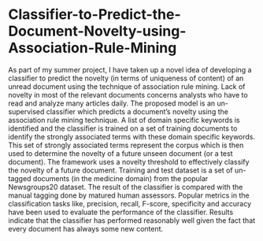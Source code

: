 # Classifier-to-Predict-the-Document-Novelty-using-Association-Rule-Mining
As part of my summer project, I have taken up a novel idea of developing a classifier to predict the novelty (in terms of uniqueness of content) of an unread document using the technique of association rule mining.  Lack of novelty in most of the relevant documents concerns analysts who have to read and analyze many articles daily. The proposed model is an un-supervised classifier which predicts a document’s novelty using the association rule mining technique. A list of domain specific keywords is identified and the classifier is trained on a set of training documents to identify the strongly associated terms with these domain specific keywords. This set of strongly associated terms represent the corpus which is then used to determine the novelty of a future unseen document (or a test document). The framework uses a novelty threshold to effectively classify the novelty of a future document. Training and test dataset is a set of un-tagged documents (in the medicine domain) from the popular Newsgroups20 dataset. The result of the classifier is compared with the manual tagging done by matured human assessors. Popular metrics in the classification tasks like, precision, recall, F-score, specificity and accuracy have been used to evaluate the performance of the classifier. Results indicate that the classifier has performed reasonably well given the fact that every document has always some new content.
